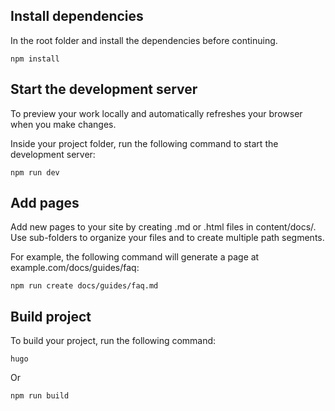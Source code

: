 
## Install dependencies
In the root folder and install the dependencies before continuing.

```
npm install
```

## Start the development server
To preview your work locally and automatically refreshes your browser when you make changes.

Inside your project folder, run the following command to start the development server:

```
npm run dev
```

## Add pages
Add new pages to your site by creating .md or .html files in content/docs/. Use sub-folders to organize your files and to create multiple path segments.

For example, the following command will generate a page at example.com/docs/guides/faq:

```
npm run create docs/guides/faq.md
```

## Build project
To build your project, run the following command:

```
hugo
```

Or 

```
npm run build
```
